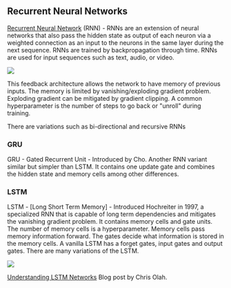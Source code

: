 ## Recurrent Neural Networks
[Recurrent Neural Network](https://en.wikipedia.org/wiki/Recurrent_neural_network) (RNN) - RNNs are an extension of neural networks that also pass the hidden state as output of each neuron via a weighted connection as an input to the neurons in the same layer during the next sequence. RNNs are trained by backpropagation through time. RNNs are used for input sequences such as text, audio, or video.  

<img src="https://github.com/andrewt3000/MachineLearning/blob/master/img/rnn.png" />  

This feedback architecture allows the network to have memory of previous inputs. The memory is limited by vanishing/exploding gradient problem. Exploding gradient can be mitigated by gradient clipping. A common hyperparameter is the number of steps to go back or "unroll" during training. 

There are variations such as bi-directional and recursive RNNs  

### GRU
GRU - Gated Recurrent Unit - Introduced by Cho. Another RNN variant similar but simpler than LSTM. It contains one update gate and combines the hidden state and memory cells among other differences.  

### LSTM
LSTM - [Long Short Term Memory] - Introduced Hochreiter in 1997, a specialized RNN that is capable of long term dependencies and mitigates the vanishing gradient problem.  It contains memory cells and gate units. The number of memory cells is a hyperparameter. Memory cells pass memory information forward. The gates decide what information is stored in the memory cells. A vanilla LSTM has a forget gates, input gates and output gates. There are many variations of the LSTM.

<img src="https://github.com/andrewt3000/MachineLearning/blob/master/img/lstm.png" />  

[Understanding LSTM Networks](http://colah.github.io/posts/2015-08-Understanding-LSTMs/) Blog post by Chris Olah.  

